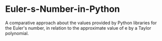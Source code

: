 # Euler-s-Number-in-Python
A comparative approach about the values provided by Python libraries for the Euler's number, in relation to the approximate value of e by a Taylor polynomial.
